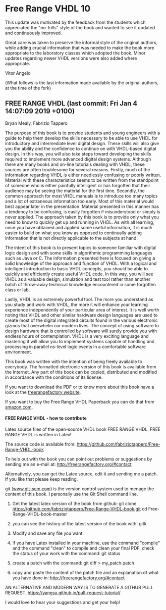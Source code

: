 # Free Range VHDL 10

This update was motivated by the feedback from the students which appreciated the "no-frills" style of the book
and wanted to see it updated and continuously improved.

Great care was taken to preserve the informal style of the original authors, while adding crucial information
that was needed to make the book more appropriate to the laboratory classes which adopted the book. Minor
updates regarding newer VHDL versions were also added where appropriate.

Vitor Angelo

(What follows is the last information made available by the original authors, at the time of the fork)

## FREE RANGE VHDL (last commit: Fri Jan 4 14:07:09 2019 +0100)

Bryan Mealy, Fabrizio Tappero

The purpose of this book is to provide students and young engineers with a guide to help them develop the skills
necessary to be able to use VHDL for introductory and intermediate level digital design. These skills will also
give you the ability and the confidence to continue on with VHDL-based digital design. In this way, you will also
take steps toward developing the skills required to implement more advanced digital design systems.
Although there are many books and on-line tutorials dealing with VHDL, these sources are often troublesome for
several reasons. Firstly, much of the information regarding VHDL is either needlessly confusing or poorly written.
Material with these characteristics seems to be written from the standpoint of someone who is either painfully
intelligent or has forgotten that their audience may be seeing the material for the first time. Secondly, the common
approach for most VHDL manuals is to introduce too many topics and a lot of extraneous information too early.
Most of this material would best appear later in the presentation. Material presented in this manner has a tendency
to be confusing, is easily forgotten if misunderstood or simply is never applied. The approach taken by this book
is to provide only what you need to know to quickly get up and running in VHDL. As with all learning, once you have
obtained and applied some useful information, it is much easier to build on what you know as opposed to continually
adding information that is not directly applicable to the subjects at hand.

The intent of this book is to present topics to someone familiar with digital logic design and with some skills in
algorithmic programming languages such as Java or C. The information presented here is focused on giving a solid
knowledge of the approach and function of VHDL. With a logical and intelligent introduction to basic VHDL concepts,
you should be able to quickly and efficiently create useful VHDL code. In this way, you will see VHDL as a valuable
design, simulation and test tool rather than another batch of throw-away technical knowledge encountered in some
forgotten class or lab.

Lastly, VHDL is an extremely powerful tool. The more you understand as you study and work with VHDL, the more it
will enhance your learning experience independently of your particular area of interest. It is well worth noting
that VHDL and other similar hardware design languages are used to create most of the digital integrated circuits
found in the various electronic gizmos that overwhelm our modern lives. The concept of using software to design
hardware that is controlled by software will surely provide you with endless hours of contemplation. VHDL is a very
exciting language and mastering it will allow you to implement systems capable of handling and processing in parallel
ns-level logic events in a comfortable software environment.

This book was written with the intention of being freely available to everybody. The formatted electronic version of
this book is available from the Internet. Any part of this book can be copied, distributed and modified in accordance
with the conditions of its license.

If you want to download the PDF or to know more about this book have a look at the [freerangefactory website](http://freerangefactory.org).

If you want to buy the Free Range VHDL Paperback you can do that from [amazon.com](https://www.amazon.com/no-frills-writing-powerful-digital-implementations/dp/B015MT2IBM/ref=sr_1_1).

#### FREE RANGE VHDL - how to contribute ####

Latex source files of the open-source VHDL book FREE RANGE VHDL. FREE RANGE VHDL is written in Latex!

The source code is available from: 
 https://github.com/fabriziotappero/Free-Range-VHDL-book

To help out with the book you can point out problems or suggestions 
by sending me an e-mail at:
   http://freerangefactory.org/#contact

Alternatively, you can get the Latex source, edit it and sending me a
patch. If you like that please keep reading.

git (www.git-scm.com) is the version control system used to menage the 
content of this book. I personally use the Git Shell command line.

1) Get the latest latex version of the book from github:
    git clone https://github.com/fabriziotappero/Free-Range-VHDL-book.git
    cd Free-Range-VHDL-book-master

2) you can see the history of the latest version of the book with:
    gitk

4) Modify and save any file you want.

5) If you have Latex installed in your machine, use the command "compile" 
   and the command "clean" to compile and clean your final PDF. 
   check the status of your work with the command:
    git status

5) create a patch with the command:
    git diff > my_patch.patch

6) copy and paste the content of the patch file and an explanation of what
   you have done in:
    http://freerangefactory.org/#contact

AN ALTERNATIVE AND MODERN WAY IS TO GENERATE A GITHUB PULL REQUEST.
https://yangsu.github.io/pull-request-tutorial/

I would love to hear your suggestions and get your help!


